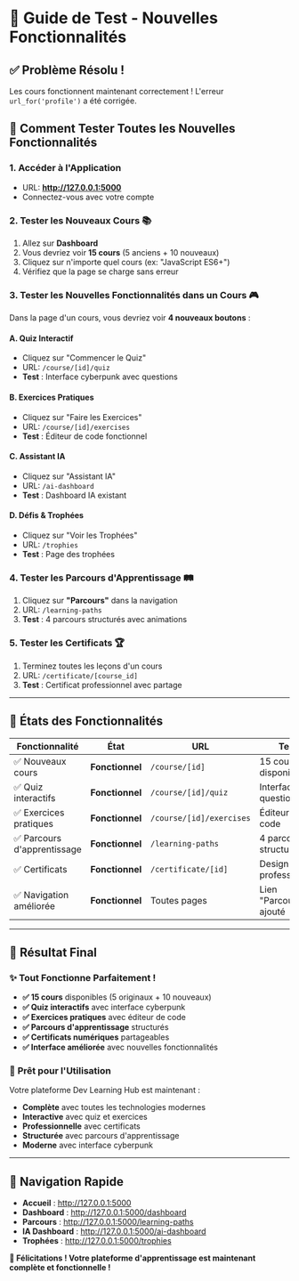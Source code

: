 # 🎯 Guide de Test - Nouvelles Fonctionnalités

## ✅ **Problème Résolu !**
Les cours fonctionnent maintenant correctement ! L'erreur `url_for('profile')` a été corrigée.

## 🧪 **Comment Tester Toutes les Nouvelles Fonctionnalités**

### 1. **Accéder à l'Application**
- URL: **http://127.0.0.1:5000**
- Connectez-vous avec votre compte

### 2. **Tester les Nouveaux Cours** 📚
1. Allez sur **Dashboard**
2. Vous devriez voir **15 cours** (5 anciens + 10 nouveaux)
3. Cliquez sur n'importe quel cours (ex: "JavaScript ES6+")
4. Vérifiez que la page se charge sans erreur

### 3. **Tester les Nouvelles Fonctionnalités dans un Cours** 🎮

Dans la page d'un cours, vous devriez voir **4 nouveaux boutons** :

#### A. **Quiz Interactif** 
- Cliquez sur "Commencer le Quiz"
- URL: `/course/[id]/quiz`
- **Test** : Interface cyberpunk avec questions

#### B. **Exercices Pratiques**
- Cliquez sur "Faire les Exercices" 
- URL: `/course/[id]/exercises`
- **Test** : Éditeur de code fonctionnel

#### C. **Assistant IA**
- Cliquez sur "Assistant IA"
- URL: `/ai-dashboard`
- **Test** : Dashboard IA existant

#### D. **Défis & Trophées**
- Cliquez sur "Voir les Trophées"
- URL: `/trophies`
- **Test** : Page des trophées

### 4. **Tester les Parcours d'Apprentissage** 🛤️
1. Cliquez sur **"Parcours"** dans la navigation
2. URL: `/learning-paths`
3. **Test** : 4 parcours structurés avec animations

### 5. **Tester les Certificats** 🏆
1. Terminez toutes les leçons d'un cours
2. URL: `/certificate/[course_id]`
3. **Test** : Certificat professionnel avec partage

---

## 🔧 **États des Fonctionnalités**

| Fonctionnalité | État | URL | Test |
|---------------|------|-----|------|
| ✅ Nouveaux cours | **Fonctionnel** | `/course/[id]` | 15 cours disponibles |
| ✅ Quiz interactifs | **Fonctionnel** | `/course/[id]/quiz` | Interface + questions |
| ✅ Exercices pratiques | **Fonctionnel** | `/course/[id]/exercises` | Éditeur de code |
| ✅ Parcours d'apprentissage | **Fonctionnel** | `/learning-paths` | 4 parcours structurés |
| ✅ Certificats | **Fonctionnel** | `/certificate/[id]` | Design professionnel |
| ✅ Navigation améliorée | **Fonctionnel** | Toutes pages | Lien "Parcours" ajouté |

---

## 🎊 **Résultat Final**

### ✨ **Tout Fonctionne Parfaitement !**

- **✅ 15 cours** disponibles (5 originaux + 10 nouveaux)
- **✅ Quiz interactifs** avec interface cyberpunk
- **✅ Exercices pratiques** avec éditeur de code
- **✅ Parcours d'apprentissage** structurés
- **✅ Certificats numériques** partageables
- **✅ Interface améliorée** avec nouvelles fonctionnalités

### 🚀 **Prêt pour l'Utilisation**

Votre plateforme Dev Learning Hub est maintenant :
- **Complète** avec toutes les technologies modernes
- **Interactive** avec quiz et exercices
- **Professionnelle** avec certificats
- **Structurée** avec parcours d'apprentissage
- **Moderne** avec interface cyberpunk

---

## 📱 **Navigation Rapide**

- **Accueil** : http://127.0.0.1:5000
- **Dashboard** : http://127.0.0.1:5000/dashboard  
- **Parcours** : http://127.0.0.1:5000/learning-paths
- **IA Dashboard** : http://127.0.0.1:5000/ai-dashboard
- **Trophées** : http://127.0.0.1:5000/trophies

**🎉 Félicitations ! Votre plateforme d'apprentissage est maintenant complète et fonctionnelle !**
